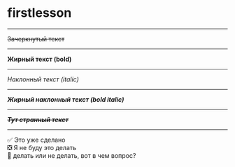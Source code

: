 # firstlesson
_____________
~~Зачеркнутый текст~~
_____________
**Жирный текст (bold)**
_____
*Наклонный текст (italic)*
_________
***Жирный наклонный текст (bold italic)***
______________
~~*__Тут странный текст__*~~
_____________
:white_check_mark: Это уже сделано    
:negative_squared_cross_mark: Я не буду это делать    
:black_square_button: делать или не делать, вот в чем вопрос?  
